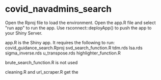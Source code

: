 # covid_navadmins_search

Open the Rproj file to load the environment. Open the app.R file and select "run app" to run the app. Use rsconnect::deployApp() to push the app to your Shiny Server.

app.R is the Shiny app. It requires the following to run:
  covid_guidance_search.Rproj
  svd_search_function.R
  tdm.rds
  lsa.rds
  sigma_inverse.rds
  u_transpose.rds
  highlighter_function.R
  

brute_search_function.R is not used

cleaning.R and url_scraper.R get the 